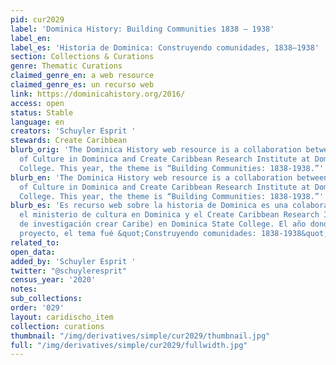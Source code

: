 ```yaml
---
pid: cur2029
label: 'Dominica History: Building Communities 1838 – 1938'
label_en:
label_es: 'Historia de Dominica: Construyendo comunidades, 1838–1938'
section: Collections & Curations
genre: Thematic Curations
claimed_genre_en: a web resource
claimed_genre_es: un recurso web
link: https://dominicahistory.org/2016/
access: open
status: Stable
language: en
creators: 'Schuyler Esprit '
stewards: Create Caribbean
blurb_orig: 'The Dominica History web resource is a collaboration between the Division
  of Culture in Dominica and Create Caribbean Research Institute at Dominica State
  College. This year, the theme is “Building Communities: 1838-1938.”'
blurb_en: 'The Dominica History web resource is a collaboration between the Division
  of Culture in Dominica and Create Caribbean Research Institute at Dominica State
  College. This year, the theme is “Building Communities: 1838-1938.”'
blurb_es: 'Es recurso web sobre la historia de Dominica es una colaboración entre
  el ministerio de cultura en Dominica y el Create Caribbean Research Institute (Instituto
  de investigación crear Caribe) en Dominica State College. El año donde se creo el
  proyecto, el tema fué &quot;Construyendo comunidades: 1838-1938&quot;.'
related_to:
open_data:
added_by: 'Schuyler Esprit '
twitter: "@schuyleresprit"
census_year: '2020'
notes:
sub_collections:
order: '029'
layout: caridischo_item
collection: curations
thumbnail: "/img/derivatives/simple/cur2029/thumbnail.jpg"
full: "/img/derivatives/simple/cur2029/fullwidth.jpg"
---
```

